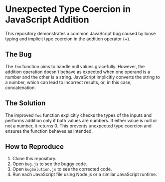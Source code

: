 # Unexpected Type Coercion in JavaScript Addition

This repository demonstrates a common JavaScript bug caused by loose typing and implicit type coercion in the addition operator (+).

## The Bug
The `foo` function aims to handle null values gracefully. However, the addition operation doesn't behave as expected when one operand is a number and the other is a string. JavaScript implicitly converts the string to a number, which can lead to incorrect results, or, in this case, concatenation.

## The Solution
The improved `foo` function explicitly checks the types of the inputs and performs addition only if both values are numbers. If either value is null or not a number, it returns 0. This prevents unexpected type coercion and ensures the function behaves as intended.

## How to Reproduce
1. Clone this repository.
2. Open `bug.js` to see the buggy code.
3. Open `bugSolution.js` to see the corrected code.
4. Run each JavaScript file using Node.js or a similar JavaScript runtime.